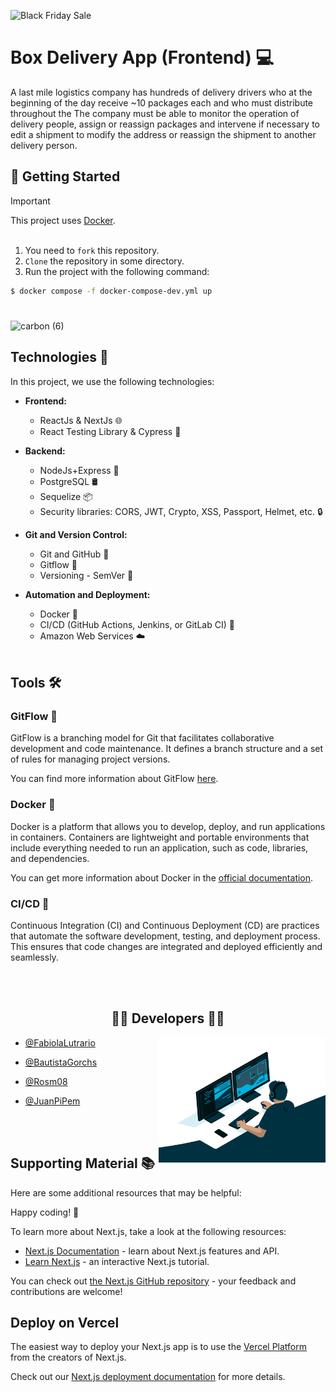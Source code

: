 ![Black Friday Sale](https://github.com/JuanPiPem/BoxDeliveryFrontend/assets/89758759/97ae590f-60ab-4006-a309-43c65a523d89)


# Box Delivery App (Frontend) 💻

A last mile logistics company has hundreds of delivery drivers who at the beginning of the day receive ~10 packages each and who must distribute throughout the 
The company must be able to monitor the operation of delivery people, assign or reassign packages and intervene if necessary to edit a shipment to modify the address or reassign the shipment to another delivery person.


## 🛵 Getting Started
> [!IMPORTANT]
> This project uses <a href="https://www.docker.com/" target="_blank" >Docker</a>.
<br/><br/>

1. You need to `fork` this repository.
2. `Clone` the repository in some directory.
3. Run the project with the following command: 

```bash
$ docker compose -f docker-compose-dev.yml up
```

# 
![carbon (6)](https://github.com/JuanPiPem/BoxDeliveryFrontend/assets/89758759/8e4a1b90-d6eb-403b-beed-26ae7a2fa26a)

## Technologies 🚀

In this project, we use the following technologies:

- **Frontend:**
  - ReactJs & NextJs 🌐
  - React Testing Library & Cypress 🧪

- **Backend:**
  - NodeJs+Express 🚀
  - PostgreSQL 🛢️
  - Sequelize 📦
  - Security libraries: CORS, JWT, Crypto, XSS, Passport, Helmet, etc. 🔒

- **Git and Version Control:**
  - Git and GitHub 🤖
  - Gitflow 🎨
  - Versioning - SemVer 🔄

- **Automation and Deployment:**
  - Docker 🐳
  - CI/CD (GitHub Actions, Jenkins, or GitLab CI) 🔄
  - Amazon Web Services ☁️
<br/><br/>
## Tools 🛠️

### GitFlow 🌊

GitFlow is a branching model for Git that facilitates collaborative development and code maintenance. It defines a branch structure and a set of rules for managing project versions.

You can find more information about GitFlow [here](https://nvie.com/posts/a-successful-git-branching-model/).

### Docker 🐳

Docker is a platform that allows you to develop, deploy, and run applications in containers. Containers are lightweight and portable environments that include everything needed to run an application, such as code, libraries, and dependencies.

You can get more information about Docker in the [official documentation](https://docs.docker.com/).

### CI/CD 🔄

Continuous Integration (CI) and Continuous Deployment (CD) are practices that automate the software development, testing, and deployment process. This ensures that code changes are integrated and deployed efficiently and seamlessly.

<br/><br/>

<h2 align="center">👨‍💻 Developers 👨‍💻</h2>

<img align="right" height="200"  src="./giphy (1).gif"  />

- [@FabiolaLutrario](https://github.com/FabiolaLutrario)

- [@BautistaGorchs](https://github.com/bautistagorchs)
- [@Rosm08](https://github.com/Rosm08)
- [@JuanPiPem](https://github.com/JuanPiPem)


<br/><br/>

## Supporting Material 📚

Here are some additional resources that may be helpful:

Happy coding! 🌟

To learn more about Next.js, take a look at the following resources:

- [Next.js Documentation](https://nextjs.org/docs) - learn about Next.js features and API.
- [Learn Next.js](https://nextjs.org/learn) - an interactive Next.js tutorial.

You can check out [the Next.js GitHub repository](https://github.com/vercel/next.js/) - your feedback and contributions are welcome!

## Deploy on Vercel

The easiest way to deploy your Next.js app is to use the [Vercel Platform](https://vercel.com/new?utm_medium=default-template&filter=next.js&utm_source=create-next-app&utm_campaign=create-next-app-readme) from the creators of Next.js.

Check out our [Next.js deployment documentation](https://nextjs.org/docs/deployment) for more details.
